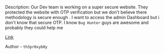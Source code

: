
Description:
Our Dev team is working on a super secure website. They protected the website with OTP verification but we don't believe there methodology is secure enough . I want to access the admin Dashboard but i don't know that secure OTP. I know `Bug Hunter` guys are awesome and probably they could help me

[Link](http://ratelimit.noobarmy.org/)

Author - `th3pr0xyb0y`

